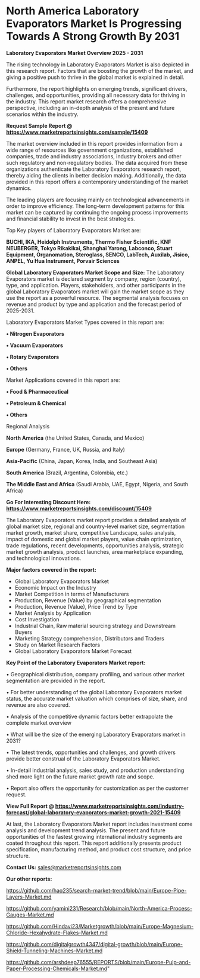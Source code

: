  # North America Laboratory Evaporators Market Is Progressing Towards A Strong Growth By 2031

<Strong> Laboratory Evaporators Market Overview 2025 - 2031</strong>

The rising technology in Laboratory Evaporators Market is also depicted in this research report. Factors that are boosting the growth of the market, and giving a positive push to thrive in the global market is explained in detail.

Furthermore, the report highlights on emerging trends, significant drivers, challenges, and opportunities, providing all necessary data for thriving in the industry. This report market research offers a comprehensive perspective, including an in-depth analysis of the present and future scenarios within the industry.

<strong>Request Sample Report @ <a href=https://www.marketreportsinsights.com/sample/15409>https://www.marketreportsinsights.com/sample/15409</a></strong>

The market overview included in this report provides information from a wide range of resources like government organizations, established companies, trade and industry associations, industry brokers and other such regulatory and non-regulatory bodies. The data acquired from these organizations authenticate the Laboratory Evaporators research report, thereby aiding the clients in better decision making. Additionally, the data provided in this report offers a contemporary understanding of the market dynamics.

The leading players are focusing mainly on technological advancements in order to improve efficiency. The long-term development patterns for this market can be captured by continuing the ongoing process improvements and financial stability to invest in the best strategies.

Top Key players of Laboratory Evaporators Market are:

<strong>BUCHI, IKA, Heidolph Instruments, Thermo Fisher Scientific, KNF NEUBERGER, Tokyo Rikakikai, Shanghai Yarong, Labconco, Stuart Equipment, Organomation, Steroglass, SENCO, LabTech, Auxilab, Jisico, ANPEL, Yu Hua Instrument, Porvair Sciences</strong>

<strong><b>Global Laboratory Evaporators Market Scope and Size:</b></strong>
The Laboratory Evaporators market is declared segment by company, region (country), type, and application. Players, stakeholders, and other participants in the global Laboratory Evaporators market will gain the market scope as they use the report as a powerful resource. The segmental analysis focuses on revenue and product by type and application and the forecast period of 2025-2031.

Laboratory Evaporators Market Types covered in this report are:

<strong>• Nitrogen Evaporators

• Vacuum Evaporators

• Rotary Evaporators

• Others</strong>

Market Applications covered in this report are:

<strong>• Food & Pharmaceutical

• Petroleum & Chemical

• Others</strong> 

Regional Analysis

<strong>North America</strong> (the United States, Canada, and Mexico)

<strong>Europe</strong> (Germany, France, UK, Russia, and Italy)

<strong>Asia-Pacific</strong> (China, Japan, Korea, India, and Southeast Asia)

<strong>South America</strong> (Brazil, Argentina, Colombia, etc.)

<strong>The Middle East and Africa</strong> (Saudi Arabia, UAE, Egypt, Nigeria, and South Africa)

<strong>Go For Interesting Discount Here: <a href=https://www.marketreportsinsights.com/discount/15409>https://www.marketreportsinsights.com/discount/15409</a></strong>

The Laboratory Evaporators market report provides a detailed analysis of global market size, regional and country-level market size, segmentation market growth, market share, competitive Landscape, sales analysis, impact of domestic and global market players, value chain optimization, trade regulations, recent developments, opportunities analysis, strategic market growth analysis, product launches, area marketplace expanding, and technological innovations.

<strong><b>Major factors covered in the report:</b></strong>
<ul>
  <li>Global Laboratory Evaporators Market </li>
  <li>Economic Impact on the Industry</li>
  <li>Market Competition in terms of Manufacturers</li>
  <li>Production, Revenue (Value) by geographical segmentation</li>
  <li>Production, Revenue (Value), Price Trend by Type</li>
  <li>Market Analysis by Application</li>
  <li>Cost Investigation</li>
  <li>Industrial Chain, Raw material sourcing strategy and Downstream Buyers</li>
  <li>Marketing Strategy comprehension, Distributors and Traders</li>
  <li>Study on Market Research Factors</li>
  <li>Global Laboratory Evaporators Market Forecast</li>
</ul>

<strong><b>Key Point of the Laboratory Evaporators Market report:</b></strong>

• Geographical distribution, company profiling, and various other market segmentation are provided in the report.

• For better understanding of the global Laboratory Evaporators market status, the accurate market valuation which comprises of size, share, and revenue are also covered.

• Analysis of the competitive dynamic factors better extrapolate the complete market overview

• What will be the size of the emerging Laboratory Evaporators market in 2031?

• The latest trends, opportunities and challenges, and growth drivers provide better construal of the Laboratory Evaporators Market.

• In-detail industrial analysis, sales study, and production understanding shed more light on the future market growth rate and scope.

• Report also offers the opportunity for customization as per the customer request.

<strong><b>View Full Report @ <a href=https://www.marketreportsinsights.com/industry-forecast/global-laboratory-evaporators-market-growth-2021-15409>https://www.marketreportsinsights.com/industry-forecast/global-laboratory-evaporators-market-growth-2021-15409</a></b></strong>


At last, the Laboratory Evaporators Market report includes investment come analysis and development trend analysis. The present and future opportunities of the fastest growing international industry segments are coated throughout this report. This report additionally presents product specification, manufacturing method, and product cost structure, and price structure.

<strong>Contact Us:</strong>
sales@marketreportsinsights.com

<strong>Our other reports:</strong>

<a href=https://github.com/haq235/search-market-trend/blob/main/Europe-Pipe-Layers-Market.md>https://github.com/haq235/search-market-trend/blob/main/Europe-Pipe-Layers-Market.md</a>

<a href=https://github.com/yamini231/Research/blob/main/North-America-Process-Gauges-Market.md>https://github.com/yamini231/Research/blob/main/North-America-Process-Gauges-Market.md</a>

<a href=https://github.com/Hindavi23/Marketgrowth/blob/main/Europe-Magnesium-Chloride-Hexahydrate-Flakes-Market.md>https://github.com/Hindavi23/Marketgrowth/blob/main/Europe-Magnesium-Chloride-Hexahydrate-Flakes-Market.md</a>

<a href=https://github.com/digitalgrowth4347/digital-growth/blob/main/Europe-Shield-Tunneling-Machines-Market.md>https://github.com/digitalgrowth4347/digital-growth/blob/main/Europe-Shield-Tunneling-Machines-Market.md</a>

<a href=https://github.com/arshdeep76555/REPORTS/blob/main/Europe-Pulp-and-Paper-Processing-Chemicals-Market.md>https://github.com/arshdeep76555/REPORTS/blob/main/Europe-Pulp-and-Paper-Processing-Chemicals-Market.md</a>"
